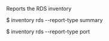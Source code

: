 Reports the RDS inventory

$ inventory rds --report-type summary

$ inventory rds --report-type port
